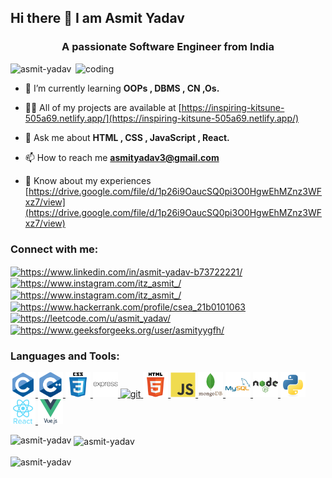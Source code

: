 ## Hi there 👋 I am Asmit Yadav

<h3 align="center">A passionate Software Engineer from India</h3>
<img align="right" alt="coding" width="400" src="https://user-images.githubusercontent.com/55389276/140866485-8fb1c876-9a8f-4d6a-98dc-08c4981eaf70.gif">
<p align="left"> <img src="https://komarev.com/ghpvc/?username=asmit-yadav&label=Profile%20views&color=0e75b6&style=flat" alt="asmit-yadav" /> </p>

- 🌱 I’m currently learning **OOPs , DBMS , CN ,Os.**

- 👨‍💻 All of my projects are available at [https://inspiring-kitsune-505a69.netlify.app/](https://inspiring-kitsune-505a69.netlify.app/)

- 💬 Ask me about **HTML , CSS , JavaScript , React.**

- 📫 How to reach me **asmityadav3@gmail.com**

- 📄 Know about my experiences [https://drive.google.com/file/d/1p26i9OaucSQ0pi3O0HgwEhMZnz3WFxz7/view](https://drive.google.com/file/d/1p26i9OaucSQ0pi3O0HgwEhMZnz3WFxz7/view)

<h3 align="left">Connect with me:</h3>
<p align="left">
<a href="https://linkedin.com/in/https://www.linkedin.com/in/asmit-yadav-b73722221/" target="blank"><img align="center" src="https://raw.githubusercontent.com/rahuldkjain/github-profile-readme-generator/master/src/images/icons/Social/linked-in-alt.svg" alt="https://www.linkedin.com/in/asmit-yadav-b73722221/" height="30" width="40" /></a>
<a href="https://fb.com/https://www.instagram.com/itz_asmit_/" target="blank"><img align="center" src="https://raw.githubusercontent.com/rahuldkjain/github-profile-readme-generator/master/src/images/icons/Social/facebook.svg" alt="https://www.instagram.com/itz_asmit_/" height="30" width="40" /></a>
<a href="https://instagram.com/https://www.instagram.com/itz_asmit_/" target="blank"><img align="center" src="https://raw.githubusercontent.com/rahuldkjain/github-profile-readme-generator/master/src/images/icons/Social/instagram.svg" alt="https://www.instagram.com/itz_asmit_/" height="30" width="40" /></a>
<a href="https://www.hackerrank.com/https://www.hackerrank.com/profile/csea_21b0101063" target="blank"><img align="center" src="https://raw.githubusercontent.com/rahuldkjain/github-profile-readme-generator/master/src/images/icons/Social/hackerrank.svg" alt="https://www.hackerrank.com/profile/csea_21b0101063" height="30" width="40" /></a>
<a href="https://www.leetcode.com/https://leetcode.com/u/asmit_yadav/" target="blank"><img align="center" src="https://raw.githubusercontent.com/rahuldkjain/github-profile-readme-generator/master/src/images/icons/Social/leet-code.svg" alt="https://leetcode.com/u/asmit_yadav/" height="30" width="40" /></a>
<a href="https://auth.geeksforgeeks.org/user/https://www.geeksforgeeks.org/user/asmityygfh/" target="blank"><img align="center" src="https://raw.githubusercontent.com/rahuldkjain/github-profile-readme-generator/master/src/images/icons/Social/geeks-for-geeks.svg" alt="https://www.geeksforgeeks.org/user/asmityygfh/" height="30" width="40" /></a>
</p>

<h3 align="left">Languages and Tools:</h3>
<p align="left"> <a href="https://www.cprogramming.com/" target="_blank" rel="noreferrer"> <img src="https://raw.githubusercontent.com/devicons/devicon/master/icons/c/c-original.svg" alt="c" width="40" height="40"/> </a> <a href="https://www.w3schools.com/cpp/" target="_blank" rel="noreferrer"> <img src="https://raw.githubusercontent.com/devicons/devicon/master/icons/cplusplus/cplusplus-original.svg" alt="cplusplus" width="40" height="40"/> </a> <a href="https://www.w3schools.com/css/" target="_blank" rel="noreferrer"> <img src="https://raw.githubusercontent.com/devicons/devicon/master/icons/css3/css3-original-wordmark.svg" alt="css3" width="40" height="40"/> </a> <a href="https://expressjs.com" target="_blank" rel="noreferrer"> <img src="https://raw.githubusercontent.com/devicons/devicon/master/icons/express/express-original-wordmark.svg" alt="express" width="40" height="40"/> </a> <a href="https://git-scm.com/" target="_blank" rel="noreferrer"> <img src="https://www.vectorlogo.zone/logos/git-scm/git-scm-icon.svg" alt="git" width="40" height="40"/> </a> <a href="https://www.w3.org/html/" target="_blank" rel="noreferrer"> <img src="https://raw.githubusercontent.com/devicons/devicon/master/icons/html5/html5-original-wordmark.svg" alt="html5" width="40" height="40"/> </a> <a href="https://developer.mozilla.org/en-US/docs/Web/JavaScript" target="_blank" rel="noreferrer"> <img src="https://raw.githubusercontent.com/devicons/devicon/master/icons/javascript/javascript-original.svg" alt="javascript" width="40" height="40"/> </a> <a href="https://www.mongodb.com/" target="_blank" rel="noreferrer"> <img src="https://raw.githubusercontent.com/devicons/devicon/master/icons/mongodb/mongodb-original-wordmark.svg" alt="mongodb" width="40" height="40"/> </a> <a href="https://www.mysql.com/" target="_blank" rel="noreferrer"> <img src="https://raw.githubusercontent.com/devicons/devicon/master/icons/mysql/mysql-original-wordmark.svg" alt="mysql" width="40" height="40"/> </a> <a href="https://nodejs.org" target="_blank" rel="noreferrer"> <img src="https://raw.githubusercontent.com/devicons/devicon/master/icons/nodejs/nodejs-original-wordmark.svg" alt="nodejs" width="40" height="40"/> </a> <a href="https://www.python.org" target="_blank" rel="noreferrer"> <img src="https://raw.githubusercontent.com/devicons/devicon/master/icons/python/python-original.svg" alt="python" width="40" height="40"/> </a> <a href="https://reactjs.org/" target="_blank" rel="noreferrer"> <img src="https://raw.githubusercontent.com/devicons/devicon/master/icons/react/react-original-wordmark.svg" alt="react" width="40" height="40"/> </a> <a href="https://vuejs.org/" target="_blank" rel="noreferrer"> <img src="https://raw.githubusercontent.com/devicons/devicon/master/icons/vuejs/vuejs-original-wordmark.svg" alt="vuejs" width="40" height="40"/> </a> </p>

<p><img align="left" src="https://github-readme-stats.vercel.app/api/top-langs?username=asmit-yadav&show_icons=true&locale=en&layout=compact" alt="asmit-yadav" /></p>

<p>&nbsp;<img align="center" src="https://github-readme-stats.vercel.app/api?username=asmit-yadav&show_icons=true&locale=en" alt="asmit-yadav" /></p>

<p><img align="center" src="https://github-readme-streak-stats.herokuapp.com/?user=asmit-yadav&" alt="asmit-yadav" /></p>

